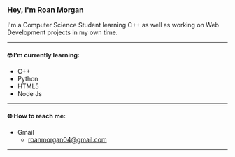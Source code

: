 ### Hey, I'm Roan Morgan

I'm a Computer Science Student learning C++ as well as working on Web Development projects in my own time.
<hr />

#### 🤓 I’m currently learning: 
- C++ 
- Python
- HTML5
- Node Js
<hr />

#### 🌐 How to reach me:
- Gmail
  - <roanmorgan04@gmail.com>
<hr />
